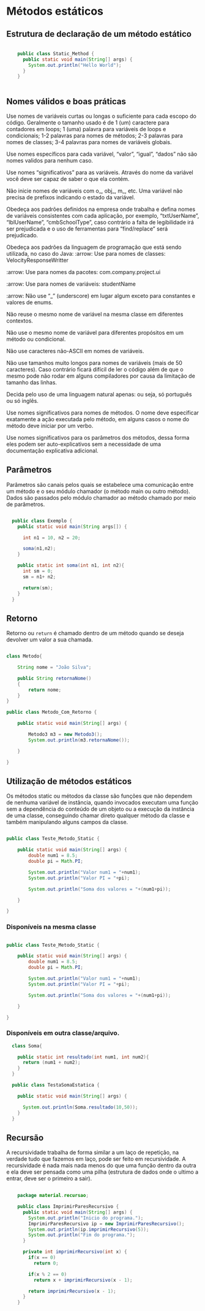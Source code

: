 
# Métodos estáticos

## Estrutura de declaração de um método estático

```java
  
    public class Static_Method {
      public static void main(String[] args) {
        System.out.println("Hello World");
      }
    }
  
  ```

## Nomes válidos e boas práticas

Use nomes de variáveis curtas ou longas o suficiente para cada escopo do código. Geralmente o tamanho usado é de 1 (um) caractere para contadores em loops; 1 (uma) palavra para variáveis de loops e condicionais; 1-2 palavras para nomes de métodos; 2-3 palavras para nomes de classes; 3-4 palavras para nomes de variáveis globais.

Use nomes específicos para cada variável, “valor”, “igual”, “dados” não são nomes validos para nenhum caso.

Use nomes “significativos” para as variáveis. Através do nome da variável você deve ser capaz de saber o que ela contém.

Não inicie nomes de variáveis com o_, obj_, m_, etc. Uma variável não precisa de prefixos indicando o estado da variável.

Obedeça aos padrões definidos na empresa onde trabalha e defina nomes de variáveis consistentes com cada aplicação, por exemplo, “txtUserName”, “lblUserName”, “cmbSchoolType”, caso contrário a falta de legibilidade irá ser prejudicada e o uso de ferramentas para “find/replace” será prejudicado.

Obedeça aos padrões da linguagem de programação que está sendo utilizada, no caso do Java:
:arrow: Use para nomes de classes: VelocityResponseWritter

:arrow: Use para nomes da pacotes: com.company.project.ui

:arrow: Use para nomes de variáveis: studentName

:arrow: Não use “_” (underscore) em lugar algum exceto para constantes e valores de enums.

Não reuse o mesmo nome de variável na mesma classe em diferentes contextos.

Não use o mesmo nome de variável para diferentes propósitos em um método ou condicional.

Não use caracteres não-ASCII em nomes de variáveis.

Não use tamanhos muito longos para nomes de variáveis (mais de 50 caracteres). Caso contrário ficará difícil de ler o código além de que o mesmo pode não rodar em alguns compiladores por causa da limitação de tamanho das linhas.

Decida pelo uso de uma linguagem natural apenas: ou seja, só português ou só inglês.

Use nomes significativos para nomes de métodos. O nome deve especificar exatamente a ação executada pelo método, em alguns casos o nome do método deve iniciar por um verbo.

Use nomes significativos para os parâmetros dos métodos, dessa forma eles podem ser auto-explicativos sem a necessidade de uma documentação explicativa adicional.

## Parâmetros
Parâmetros são canais pelos quais se estabelece uma comunicação entre um método e o seu módulo chamador (o método main ou outro método). Dados são passados pelo módulo chamador ao método chamado por meio de parâmetros.

```java

  public class Exemplo {
    public static void main(String args[]) {

      int n1 = 10, n2 = 20;

      soma(n1,n2);
    }

    public static int soma(int n1, int n2){
      int sm = 0;
      sm = n1+ n2;

      return(sm);
    }
  }

  ```

## Retorno

Retorno ou ```return``` é chamado dentro de um método quando se deseja devolver um valor a sua chamada.

```java

class Metodo{

	String nome = "João Silva";

	public String retornaNome()
	{
		return nome;
	}
}

public class Metodo_Com_Retorno {

	public static void main(String[] args) {

		Metodo3 m3 = new Metodo3();
		System.out.println(m3.retornaNome());

	}

}

 ```
## Utilização de métodos estáticos

Os métodos static ou métodos da classe são funções que não dependem de nenhuma variável de instância, quando invocados executam uma função sem a dependência do conteúdo de um objeto ou a execução da instância de uma classe, conseguindo chamar direto qualquer método da classe e também manipulando alguns campos da classe.

```java

public class Teste_Metodo_Static {

	public static void main(String[] args) {
		double num1 = 8.5;
		double pi = Math.PI;

		System.out.println("Valor num1 = "+num1);
		System.out.println("Valor PI = "+pi);

		System.out.println("Soma dos valores = "+(num1+pi));

	}

}

```

### Disponíveis na mesma classe

```java

public class Teste_Metodo_Static {

	public static void main(String[] args) {
		double num1 = 8.5;
		double pi = Math.PI;

		System.out.println("Valor num1 = "+num1);
		System.out.println("Valor PI = "+pi);

		System.out.println("Soma dos valores = "+(num1+pi));

	}

}

```

### Disponíveis em outra classe/arquivo.

```java
  class Soma{

    public static int resultado(int num1, int num2){
      return (num1 + num2);
    }
  }

  public class TestaSomaEstatica {

    public static void main(String[] args) {

      System.out.println(Soma.resultado(10,50));
    }
  }
  ```
  

## Recursão

A recursividade trabalha de forma similar a um laço de repetição, na verdade tudo que fazemos em laço, pode ser feito em recursividade. A recursividade é nada mais nada menos do que uma função dentro da outra e ela deve ser pensada como uma pilha (estrutura de dados onde o ultimo a entrar, deve ser o primeiro a sair).

```java
  
    package material.recursao;

    public class ImprimirParesRecursivo {
      public static void main(String[] args) {
        System.out.println("Inicio do programa.");
        ImprimirParesRecursivo ip = new ImprimirParesRecursivo();
        System.out.println(ip.imprimirRecursivo(5));
        System.out.println("Fim do programa.");
      }

      private int imprimirRecursivo(int x) {
        if(x == 0)
          return 0;

        if(x % 2 == 0)
          return x + imprimirRecursivo(x - 1);

        return imprimirRecursivo(x - 1);
      }
    }
  
  ```
